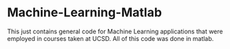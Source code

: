 # Machine-Learning-Matlab
This just contains general code for Machine Learning applications that were employed in courses taken at UCSD. All of this code was done in matlab.

